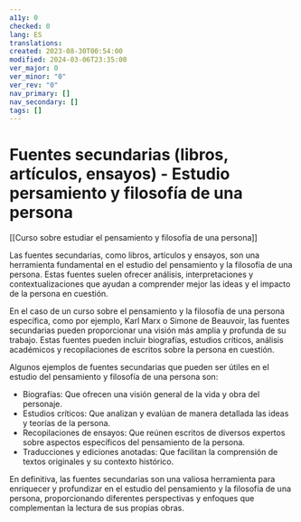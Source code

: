 ```yaml
---
a11y: 0
checked: 0
lang: ES
translations: 
created: 2023-08-30T00:54:00
modified: 2024-03-06T23:35:00
ver_major: 0
ver_minor: "0"
ver_rev: "0"
nav_primary: []
nav_secondary: []
tags: []
---
```

# Fuentes secundarias (libros, artículos, ensayos) - Estudio persamiento y filosofía de una persona

[[Curso sobre estudiar el pensamiento y filosofía de una persona]]

Las fuentes secundarias, como libros, artículos y ensayos, son una herramienta fundamental en el estudio del pensamiento y la filosofía de una persona. Estas fuentes suelen ofrecer análisis, interpretaciones y contextualizaciones que ayudan a comprender mejor las ideas y el impacto de la persona en cuestión.

En el caso de un curso sobre el pensamiento y la filosofía de una persona específica, como por ejemplo, Karl Marx o Simone de Beauvoir, las fuentes secundarias pueden proporcionar una visión más amplia y profunda de su trabajo. Estas fuentes pueden incluir biografías, estudios críticos, análisis académicos y recopilaciones de escritos sobre la persona en cuestión.

Algunos ejemplos de fuentes secundarias que pueden ser útiles en el estudio del pensamiento y filosofía de una persona son:

- Biografías: Que ofrecen una visión general de la vida y obra del personaje.
- Estudios críticos: Que analizan y evalúan de manera detallada las ideas y teorías de la persona.
- Recopilaciones de ensayos: Que reúnen escritos de diversos expertos sobre aspectos específicos del pensamiento de la persona.
- Traducciones y ediciones anotadas: Que facilitan la comprensión de textos originales y su contexto histórico.

En definitiva, las fuentes secundarias son una valiosa herramienta para enriquecer y profundizar en el estudio del pensamiento y la filosofía de una persona, proporcionando diferentes perspectivas y enfoques que complementan la lectura de sus propias obras.
